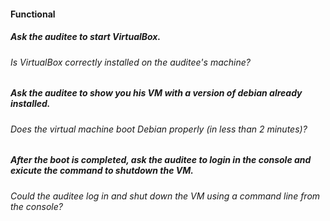 #### Functional

##### Ask the auditee to start VirtualBox.

###### Is VirtualBox correctly installed on the auditee's machine?

##### Ask the auditee to show you his VM with a version of debian already installed.

###### Does the virtual machine boot Debian properly (in less than 2 minutes)?

##### After the boot is completed, ask the auditee to login in the console and exicute the command to shutdown the VM.

###### Could the auditee log in and shut down the VM using a command line from the console?
